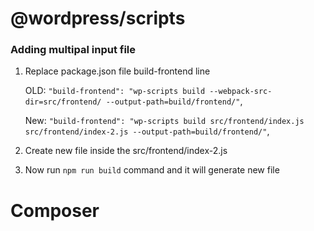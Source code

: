 # @wordpress/scripts

### Adding multipal input file

1.  Replace package.json file build-frontend line

    OLD: `"build-frontend": "wp-scripts build --webpack-src-dir=src/frontend/ --output-path=build/frontend/"`,

    New: `"build-frontend": "wp-scripts build src/frontend/index.js src/frontend/index-2.js --output-path=build/frontend/"`,

2.  Create new file inside the src/frontend/index-2.js
3.  Now run `npm run build` command and it will generate new file

# Composer
